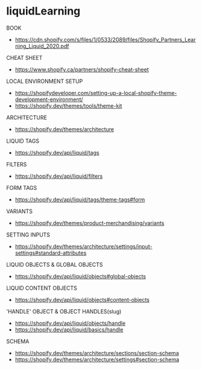 # liquidLearning

BOOK
- https://cdn.shopify.com/s/files/1/0533/2089/files/Shopify_Partners_Learning_Liquid_2020.pdf

CHEAT SHEET
- https://www.shopify.ca/partners/shopify-cheat-sheet

LOCAL ENVIRONMENT SETUP
- https://shopifydeveloper.com/setting-up-a-local-shopify-theme-development-environment/
- https://shopify.dev/themes/tools/theme-kit

ARCHITECTURE
- https://shopify.dev/themes/architecture

LIQUID TAGS
- https://shopify.dev/api/liquid/tags

FILTERS
- https://shopify.dev/api/liquid/filters

FORM TAGS
- https://shopify.dev/api/liquid/tags/theme-tags#form

VARIANTS
- https://shopify.dev/themes/product-merchandising/variants

SETTING INPUTS
- https://shopify.dev/themes/architecture/settings/input-settings#standard-attributes

LIQUID OBJECTS & GLOBAL OBJECTS
- https://shopify.dev/api/liquid/objects#global-objects

LIQUID CONTENT OBJECTS
- https://shopify.dev/api/liquid/objects#content-objects

'HANDLE' OBJECT & OBJECT HANDLES(slug)
- https://shopify.dev/api/liquid/objects/handle
- https://shopify.dev/api/liquid/basics/handle

SCHEMA
- https://shopify.dev/themes/architecture/sections/section-schema
- https://shopify.dev/themes/architecture/settings#section-schema
